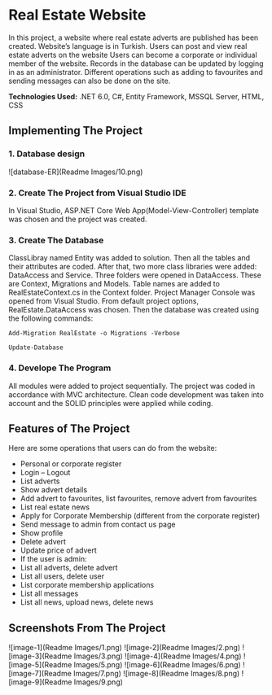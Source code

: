 # Real Estate Website
In this project, a website where real estate adverts are published has been created. Website’s language is in Turkish. Users can post and view real estate adverts on the website Users can become a corporate or individual member of the website. Records in the database can be updated by logging in as an administrator. Different operations such as adding to favourites and sending messages can also be done on the site.

**Technologies Used:** .NET 6.0, C#, Entity Framework, MSSQL Server, HTML, CSS
## Implementing The Project
### 1. Database design
![database-ER](Readme Images/10.png)
### 2.	Create The Project from Visual Studio IDE
   
In Visual Studio, ASP.NET Core Web App(Model-View-Controller) template was chosen and the project was created.

### 3.	Create The Database

ClassLibray named Entity was added to solution. Then all the tables and their attributes are coded. 
After that, two more class libraries were added: DataAccess and Service. Three folders were opened in DataAccess. These are Context, Migrations and Models. Table names are added to RealEstateContext.cs in the Context folder. 
Project Manager Console was opened from Visual Studio. From default project options, RealEstate.DataAccess was chosen. Then the database was created using the following commands:

`Add-Migration RealEstate -o Migrations -Verbose`

`Update-Database`



### 4.	Develope The Program
   
All modules were added to project sequentially. The project was coded in accordance with MVC architecture. Clean code development was taken into account and the SOLID principles were applied while coding.

## Features of The Project
Here are some operations that users can do from the website:
- Personal or corporate register
- Login – Logout
- List adverts
- Show advert details
- Add advert to favourites, list favourites, remove advert from favourites
- List real estate news
- Apply for Corporate Membership (different from the corporate register)
- Send message to admin from contact us page
- Show profile
- Delete advert
- Update price of advert
- If the user is admin:
- List all adverts, delete advert
- List all users, delete user
- List corporate membership applications
- List all messages
- List all news, upload news, delete news

## Screenshots From The Project
![image-1](Readme Images/1.png)
![image-2](Readme Images/2.png)
![image-3](Readme Images/3.png)
![image-4](Readme Images/4.png)
![image-5](Readme Images/5.png)
![image-6](Readme Images/6.png)
![image-7](Readme Images/7.png)
![image-8](Readme Images/8.png)
![image-9](Readme Images/9.png)

